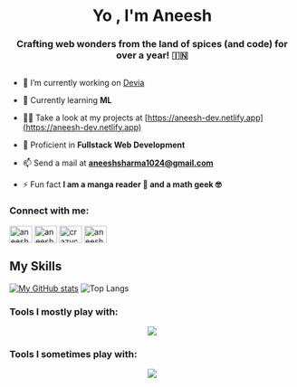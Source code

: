 <h1 align="center">Yo , I'm Aneesh </h1>
<h3 align="center">Crafting web wonders from the land of spices (and code) for over a year! 🇮🇳</h3>
<h2></h2>

- 🔭 I’m currently working on [Devia](https://github.com/aneeshsharma72067/saas-website-builder)

- 🌱 Currently learning **ML**

- 👨‍💻 Take a look at my projects at [https://aneesh-dev.netlify.app](https://aneesh-dev.netlify.app)

- 💬 Proficient in **Fullstack Web Development**

- 📫 Send a mail at **aneeshsharma1024@gmail.com**

- ⚡ Fun fact **I am a manga reader 📖 and a math geek 🤓**

<h3 align="left">Connect with me:</h3>
<p align="left">
<a href="https://codepen.io/aneesh1024" target="blank"><img align="center" src="https://raw.githubusercontent.com/rahuldkjain/github-profile-readme-generator/master/src/images/icons/Social/codepen.svg" alt="aneesh1024" height="30" width="40" /></a>
<a href="https://instagram.com/aneesh72067" target="blank"><img align="center" src="https://raw.githubusercontent.com/rahuldkjain/github-profile-readme-generator/master/src/images/icons/Social/instagram.svg" alt="aneesh72067" height="30" width="40" /></a>
<a href="https://www.codechef.com/users/crazycoder1024" target="blank"><img align="center" src="https://cdn.jsdelivr.net/npm/simple-icons@3.1.0/icons/codechef.svg" alt="crazycoder1024" height="30" width="40" /></a>
<a href="https://www.leetcode.com/aneesh1024" target="blank"><img align="center" src="https://raw.githubusercontent.com/rahuldkjain/github-profile-readme-generator/master/src/images/icons/Social/leet-code.svg" alt="aneesh1024" height="30" width="40" /></a>
</p>

## My Skills
<div>

[![My GitHub stats](https://github-readme-stats.vercel.app/api?username=aneeshsharma72067&show_icons=true&theme=dark)](https://github.com/aneeshsharma72067/github-readme-stats)
![Top Langs](https://github-readme-stats.vercel.app/api/top-langs/?username=aneeshsharma72067&layout=compact)
</div>
<h3 align="left">Tools I mostly play with:</h3>


<p align="center">
  <a href="https://aneesh-dev.netlify.app">
    <img src="https://skillicons.dev/icons?i=js,html,css,ts,react,vue,nextjs,nodejs,express,tailwind,python,flask,mongodb,npm,git,github,vite,vscode,firebase" />
  </a>
</p>

<h3 align="left">Tools I sometimes play with:</h3>
<p align="center"> 
  <a href="https://aneesh-dev.netlify.app">
    <img src="https://skillicons.dev/icons?i=django,c,cpp,php,vim,neovim,java,postman,mysql,prisma" />
  </a>
</p>


